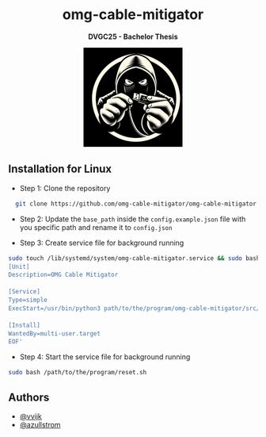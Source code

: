 <div align="center">
<h1>omg-cable-mitigator</h1>
  
<b>DVGC25 - Bachelor Thesis</b>

![omg-logo-notext-200x200](https://github.com/omg-cable-mitigator/omg-cable-mitigator/blob/main/src/icons/omg-logo-notext-200x200.png)
  
</div>

## Installation for Linux

* Step 1: Clone the repository
```bash
  git clone https://github.com/omg-cable-mitigator/omg-cable-mitigator.git
```
* Step 2: Update the ```base_path``` inside the ```config.example.json``` file with you specific path and rename it to ```config.json```
  
* Step 3: Create service file for background running
```bash
sudo touch /lib/systemd/system/omg-cable-mitigator.service && sudo bash -c 'cat << EOF > /lib/systemd/system/omg-cable-mitigator.service
[Unit]
Description=OMG Cable Mitigator

[Service]
Type=simple
ExecStart=/usr/bin/python3 path/to/the/program/omg-cable-mitigator/src/main.py

[Install]
WantedBy=multi-user.target
EOF'
```

* Step 4: Start the service file for background running
```bash
sudo bash /path/to/the/program/reset.sh
```

## Authors

- [@vvijk](https://www.github.com/vvijk)
- [@azullstrom](https://github.com/azullstrom)


